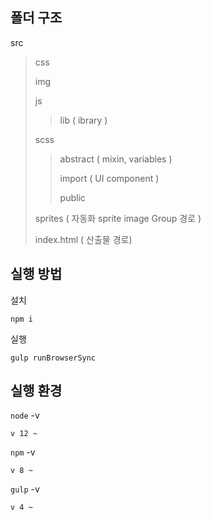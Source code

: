 ## 폴더 구조 

 src
> css
>
> img
>
> js
>> lib ( ibrary )
>
> scss
>> abstract ( mixin, variables )
>>
>> import ( UI component )
>>
>> public
>
> sprites ( 자동화 sprite image Group 경로 )
>
> index.html ( 산출물 경로)

## 실행 방법

설치

```
npm i
```

실행
```
gulp runBrowserSync
``` 

## 실행 환경

`node` -v

```
v 12 ~ 
```

`npm` -v

```
v 8 ~
```

`gulp` -v

```
v 4 ~
```